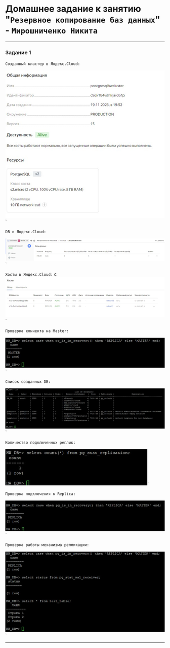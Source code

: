 # Домашнее задание к занятию "`Резервное копирование баз данных`" - `Мирошниченко Никита`

---

### Задание 1

`Созданный кластер в Яндекс.Cloud:`

![Скриншот](https://github.com/Tourker/Git_HW/blob/main/img/HW12-09/cloud_cluster.jpg)`

`DB в Яндекс.Cloud:`

![Скриншот](https://github.com/Tourker/Git_HW/blob/main/img/HW12-09/cloud_db.jpg)`

`Хосты в Яндекс.Cloud:`
с
![Скриншот](https://github.com/Tourker/Git_HW/blob/main/img/HW12-09/cloud_hosts.jpg)`

`Проверка коннекта на Master:`

![Скриншот](https://github.com/Tourker/Git_HW/blob/main/img/HW12-09/connect_master.jpg)`

`Список созданных DB:`

![Скриншот](https://github.com/Tourker/Git_HW/blob/main/img/HW12-09/DB.jpg)`

`Количество подключенных реплик:`

![Скриншот](https://github.com/Tourker/Git_HW/blob/main/img/HW12-09/connect_count_replica.jpg)`

`Проверка подключения к Replica:`

![Скриншот](https://github.com/Tourker/Git_HW/blob/main/img/HW12-09/connect_to_replica.jpg)`

`Проверка работы механизма репликации:`

![Скриншот](https://github.com/Tourker/Git_HW/blob/main/img/HW12-09/select_from_replica.jpg)`

---
